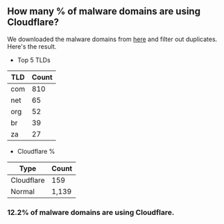 ## How many % of malware domains are using Cloudflare?


We downloaded the malware domains from [here](https://urlhaus.abuse.ch) and filter out duplicates.
Here's the result.


[//]: # (start replacement)


- Top 5 TLDs

| TLD | Count |
| --- | --- |
| com | 810 |
| net | 65 |
| org | 52 |
| br | 39 |
| za | 27 |


- Cloudflare %

| Type | Count |
| --- | --- |
| Cloudflare | 159 |
| Normal | 1,139 |


### 12.2% of malware domains are using Cloudflare.